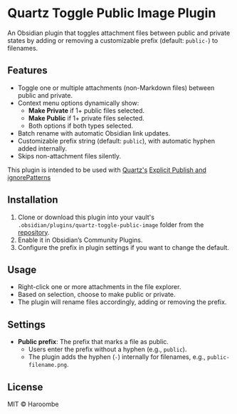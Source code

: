 # Quartz Toggle Public Image Plugin

An Obsidian plugin that toggles attachment files between public and private states by adding or removing a customizable prefix (default: `public-`) to filenames.

## Features

- Toggle one or multiple attachments (non-Markdown files) between public and private.
- Context menu options dynamically show:
  - **Make Private** if 1+ public files selected.
  - **Make Public** if 1+ private files selected.
  - Both options if both types selected.
- Batch rename with automatic Obsidian link updates.
- Customizable prefix string (default: `public`), with automatic hyphen added internally.
- Skips non-attachment files silently.

This plugin is intended to be used with [Quartz's](https://quartz.jzhao.xyz/) [Explicit Publish and ignorePatterns](https://oliverfalvai.com/evergreen/my-quartz-+-obsidian-note-publishing-setup#mixing-private-and-public-notes)
## Installation

1. Clone or download this plugin into your vault's `.obsidian/plugins/quartz-toggle-public-image` folder from the [repository](https://github.com/Haroombe/obsidian-quartz-toggle-public-image-plugin.git).
2. Enable it in Obsidian’s Community Plugins.
3. Configure the prefix in plugin settings if you want to change the default.

## Usage

- Right-click one or more attachments in the file explorer.
- Based on selection, choose to make public or private.
- The plugin will rename files accordingly, adding or removing the prefix.

## Settings

- **Public prefix**: The prefix that marks a file as public.  
  - Users enter the prefix without a hyphen (e.g., `public`).  
  - The plugin adds the hyphen (`-`) internally for filenames, e.g., `public-filename.png`.

## License

MIT © Haroombe
